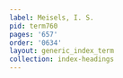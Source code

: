 ```yaml
---
label: Meisels, I. S.
pid: term760
pages: '657'
order: '0634'
layout: generic_index_term
collection: index-headings
---
```

